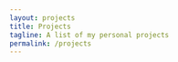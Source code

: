 ```yaml
---
layout: projects
title: Projects
tagline: A list of my personal projects
permalink: /projects
---
```

